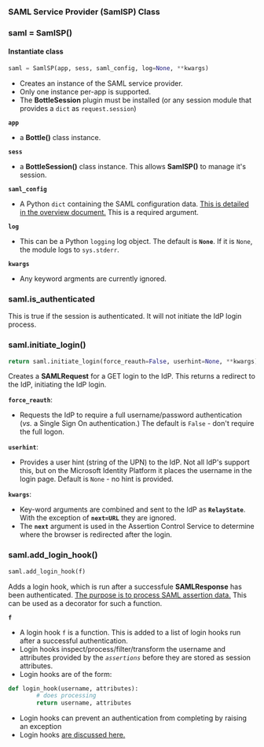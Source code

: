  
### SAML Service Provider (SamlSP) Class
### saml = SamlSP()
#### Instantiate class
```python
saml = SamlSP(app, sess, saml_config, log=None, **kwargs)

```
- Creates an instance of the SAML service provider.
- Only one instance per-app is supported.
- The **BottleSession** plugin must be installed (or any session module that provides a `dict` as `request.session`)

**`app`**
  * a **Bottle()** class instance. 

**`sess`**
  * a **BottleSession()** class instance. This allows **SamlSP()** to manage it's session.

**`saml_config`**
  * A Python `dict` containing the SAML configuration data.  [This is detailed in the overview document.](READMESP.md)  This is a required argument.

**`log`**
  * This can be a Python `logging` log object. The default is **`None`**. If it is `None`, the module logs to `sys.stderr`.

**`kwargs`**
 * Any keyword argments are currently ignored.
   

### saml.is_authenticated
This is true if the session is authenticated. It will not initiate the IdP login process.

### saml.initiate_login()
```python
return saml.initiate_login(force_reauth=False, userhint=None, **kwargs):
```
Creates a **SAMLRequest** for a GET login to the IdP.  This returns a redirect to the IdP, initiating the IdP login.

**`force_reauth`**:
  * Requests the IdP to require a full username/password authentication (*vs.* a Single Sign On authentication.)  The default is `False` - don't require the full logon.

**`userhint`**:
  * Provides a user hint (string of the UPN) to the IdP. Not all IdP's support this, but on the Microsoft Identity Platform it places the username in the login page. Default is `None` - no hint is provided.

**`kwargs`**:
 * Key-word arguments are combined and sent to the IdP as **`RelayState`**.  With the exception of **`next=URL`** they are ignored.
 * The **`next`** argument is used in the Assertion Control Service to determine where the browser is redirected after the login.

### saml.add_login_hook()
```python
saml.add_login_hook(f)
```
Adds a login hook, which is run after a successfule **SAMLResponse** has been authenticated. [The purpose is to process SAML assertion data.](LOGINHOOKS.md)  This can be used as a decorator for such a function.

**`f`**
* A login hook `f` is a function. This is added to a list of login hooks run after a successful authentication. 
* Login hooks inspect/process/filter/transform the username and attributes provided by the *`assertions`* before they are stored as session attributes.
* Login hooks are of the form:
```python
def login_hook(username, attributes):
        # does processing
        return username, attributes
```
* Login hooks can prevent an authentication from completing by raising an exception
* Login hooks [are discussed here.](LOGINHOOKS.md)


